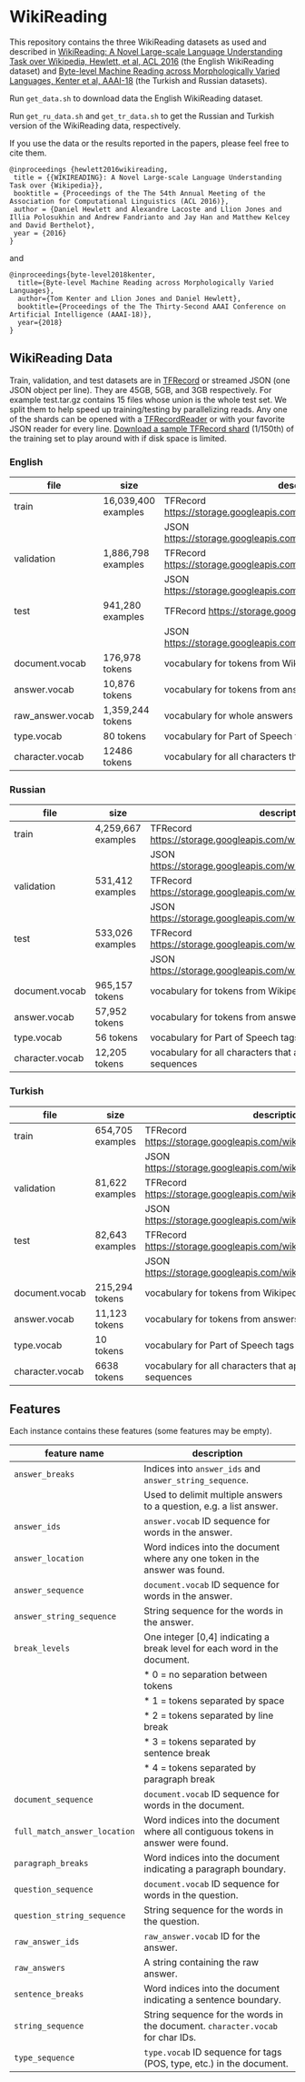 # WikiReading

This repository contains the three WikiReading datasets as used and described in [WikiReading: A Novel Large-scale Language Understanding Task over Wikipedia, Hewlett, et al, ACL 2016](https://arxiv.org/abs/1608.03542) (the English WikiReading dataset) and [Byte-level Machine Reading across Morphologically Varied Languages, Kenter et al, AAAI-18](http://tomkenter.nl/pdf/kenter_byte-level_2018.pdf) (the Turkish and Russian datasets).

Run `get_data.sh` to download data the English WikiReading dataset.

Run `get_ru_data.sh` and `get_tr_data.sh` to get the Russian and Turkish version of the WikiReading data, respectively.

If you use the data or the results reported in the papers, please feel free to cite them.

    @inproceedings {hewlett2016wikireading,
     title = {{WIKIREADING}: A Novel Large-scale Language Understanding Task over {Wikipedia}},
     booktitle = {Proceedings of the The 54th Annual Meeting of the Association for Computational Linguistics (ACL 2016)},
     author = {Daniel Hewlett and Alexandre Lacoste and Llion Jones and Illia Polosukhin and Andrew Fandrianto and Jay Han and Matthew Kelcey and David Berthelot},
     year = {2016}
    }

and

    @inproceedings{byte-level2018kenter,
      title={Byte-level Machine Reading across Morphologically Varied Languages},
      author={Tom Kenter and Llion Jones and Daniel Hewlett},
      booktitle={Proceedings of the The Thirty-Second AAAI Conference on Artificial Intelligence (AAAI-18)},
      year={2018}
    }

## WikiReading Data

Train, validation, and test datasets are in [TFRecord](https://www.tensorflow.org/versions/r0.10/how_tos/reading_data/index.html#file-formats)
or streamed JSON (one JSON object per line). They are 45GB, 5GB, and 3GB respectively.
For example test.tar.gz contains 15 files whose union is the whole test set.
We split them to help speed up training/testing by parallelizing reads.
Any one of the shards can be opened with a [TFRecordReader](https://www.tensorflow.org/versions/r0.10/api_docs/python/io_ops.html#TFRecordReader)
or with your favorite JSON reader for every line.
[Download a sample TFRecord shard](https://storage.googleapis.com/wikireading/train-00000-of-00150) (1/150th) 
of the training set to play around with if disk space is limited.

### English
| file             | size               | description                                                            |
|------------------|--------------------|------------------------------------------------------------------------|
| train            | 16,039,400 examples| TFRecord https://storage.googleapis.com/wikireading/train.tar.gz       |
|                  |                    | JSON https://storage.googleapis.com/wikireading/train.json.tar.gz      |
| validation       | 1,886,798 examples | TFRecord https://storage.googleapis.com/wikireading/validation.tar.gz  |
|                  |                    | JSON https://storage.googleapis.com/wikireading/validation.json.tar.gz |
| test             | 941,280 examples   | TFRecord https://storage.googleapis.com/wikireading/test.tar.gz        |
|                  |                    | JSON https://storage.googleapis.com/wikireading/test.json.tar.gz       |
| document.vocab   | 176,978 tokens     | vocabulary for tokens from Wikipedia documents                         |
| answer.vocab     | 10,876 tokens      | vocabulary for tokens from answers                                     |
| raw_answer.vocab | 1,359,244 tokens   | vocabulary for whole answers as they appear in WikiData                |
| type.vocab       | 80 tokens          | vocabulary for Part of Speech tags                                     |
| character.vocab  | 12486 tokens       | vocabulary for all characters that appear in the string sequences      |

### Russian
| file             | size               | description                                                            |
|------------------|--------------------|------------------------------------------------------------------------|
| train            | 4,259,667 examples | TFRecord https://storage.googleapis.com/wikireading/ru/train.tar.gz    |
|                  |                    | JSON https://storage.googleapis.com/wikireading/ru/train.json.tar.gz   |
| validation       | 531,412 examples   | TFRecord https://storage.googleapis.com/wikireading/ru/valid.tar.gz    |
|                  |                    | JSON https://storage.googleapis.com/wikireading/ru/valid.json.tar.gz   |
| test             | 533,026 examples   | TFRecord https://storage.googleapis.com/wikireading/ru/test.tar.gz     |
|                  |                    | JSON https://storage.googleapis.com/wikireading/ru/test.json.tar.gz    |
| document.vocab   | 965,157 tokens     | vocabulary for tokens from Wikipedia documents                         |
| answer.vocab     | 57,952 tokens      | vocabulary for tokens from answers                                     |
| type.vocab       | 56 tokens          | vocabulary for Part of Speech tags                                     |
| character.vocab  | 12,205 tokens      | vocabulary for all characters that appear in the string sequences      |

### Turkish
| file             | size               | description                                                            |
|------------------|--------------------|------------------------------------------------------------------------|
| train            | 654,705 examples   | TFRecord https://storage.googleapis.com/wikireading/tr/train.tar.gz    |
|                  |                    | JSON https://storage.googleapis.com/wikireading/tr/train.json.tar.gz   |
| validation       | 81,622 examples    | TFRecord https://storage.googleapis.com/wikireading/tr/valid.tar.gz    |
|                  |                    | JSON https://storage.googleapis.com/wikireading/tr/valid.json.tar.gz   |
| test             | 82,643 examples    | TFRecord https://storage.googleapis.com/wikireading/tr/test.tar.gz     |
|                  |                    | JSON https://storage.googleapis.com/wikireading/tr/test.json.tar.gz    |
| document.vocab   | 215,294 tokens     | vocabulary for tokens from Wikipedia documents                         |
| answer.vocab     | 11,123 tokens      | vocabulary for tokens from answers                                     |
| type.vocab       | 10 tokens          | vocabulary for Part of Speech tags                                     |
| character.vocab  | 6638 tokens        | vocabulary for all characters that appear in the string sequences      |

## Features

Each instance contains these features (some features may be empty).

| feature name                 | description                                                                      |
|------------------------------|----------------------------------------------------------------------------------|
| `answer_breaks`              |  Indices into `answer_ids` and `answer_string_sequence`.                         |
|                              |  Used to delimit multiple answers to a question, e.g. a list answer.             |
| `answer_ids`                 | `answer.vocab` ID sequence for words in the answer.                              |
| `answer_location`            | Word indices into the document where any one token in the answer was found.      |
| `answer_sequence`            | `document.vocab` ID sequence for words in the answer.                            |
| `answer_string_sequence`     | String sequence for the words in the answer.                                     |
| `break_levels`               | One integer [0,4] indicating a break level for each word in the document.        |
|                              | * 0 = no separation between tokens                                               |
|                              | * 1 = tokens separated by space                                                  |
|                              | * 2 = tokens separated by line break                                             |
|                              | * 3 = tokens separated by sentence break                                         |
|                              | * 4 = tokens separated by paragraph break                                        |
| `document_sequence`          | `document.vocab` ID sequence for words in the document.                          |
| `full_match_answer_location` | Word indices into the document where all contiguous tokens in answer were found. |
| `paragraph_breaks`           | Word indices into the document indicating a paragraph boundary.                  |
| `question_sequence`          | `document.vocab` ID sequence for words in the question.                          |
| `question_string_sequence`   | String sequence for the words in the question.                                   |
| `raw_answer_ids`             | `raw_answer.vocab` ID for the answer.                                            |
| `raw_answers`                | A string containing the raw answer.                                              |
| `sentence_breaks`            | Word indices into the document indicating a sentence boundary.                   |
| `string_sequence`            | String sequence for the words in the document. `character.vocab` for char IDs.   |
| `type_sequence`              | `type.vocab` ID sequence for tags (POS, type, etc.) in the document.             |
